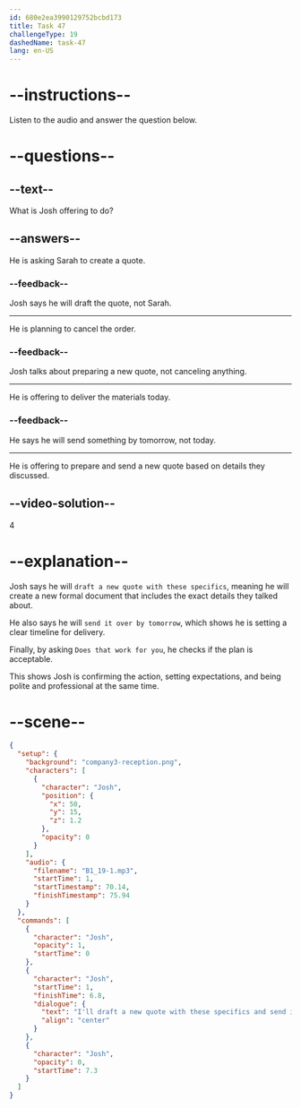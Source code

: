 ```yaml
---
id: 680e2ea3990129752bcbd173
title: Task 47
challengeType: 19
dashedName: task-47
lang: en-US
---
```


<!-- (Audio) Josh: I'll draft a new quote with these specifics and send it over to you by tomorrow. Does that work for you? -->

# --instructions--

Listen to the audio and answer the question below.

# --questions--

## --text--

What is Josh offering to do?

## --answers--

He is asking Sarah to create a quote.

### --feedback--

Josh says he will draft the quote, not Sarah.

---

He is planning to cancel the order.

### --feedback--

Josh talks about preparing a new quote, not canceling anything.

---

He is offering to deliver the materials today.

### --feedback--

He says he will send something by tomorrow, not today.

---

He is offering to prepare and send a new quote based on details they discussed.

## --video-solution--

4

# --explanation--

Josh says he will `draft a new quote with these specifics`, meaning he will create a new formal document that includes the exact details they talked about.

He also says he will `send it over by tomorrow`, which shows he is setting a clear timeline for delivery.

Finally, by asking `Does that work for you`, he checks if the plan is acceptable.

This shows Josh is confirming the action, setting expectations, and being polite and professional at the same time.

# --scene--

```json
{
  "setup": {
    "background": "company3-reception.png",
    "characters": [
      {
        "character": "Josh",
        "position": {
          "x": 50,
          "y": 15,
          "z": 1.2
        },
        "opacity": 0
      }
    ],
    "audio": {
      "filename": "B1_19-1.mp3",
      "startTime": 1,
      "startTimestamp": 70.14,
      "finishTimestamp": 75.94
    }
  },
  "commands": [
    {
      "character": "Josh",
      "opacity": 1,
      "startTime": 0
    },
    {
      "character": "Josh",
      "startTime": 1,
      "finishTime": 6.8,
      "dialogue": {
        "text": "I'll draft a new quote with these specifics and send it over to you by tomorrow. Does that work for you?",
        "align": "center"
      }
    },
    {
      "character": "Josh",
      "opacity": 0,
      "startTime": 7.3
    }
  ]
}
```
